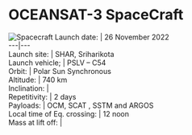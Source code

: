 # OCEANSAT-3 SpaceCraft
![Spacecraft](https://mosdac.gov.in/images/os3_spacecraft.jpg)
Launch date: |  26 November 2022  
---|---  
Launch site: |  SHAR, Sriharikota  
Launch vehicle; |  PSLV – C54  
Orbit: |  Polar Sun Synchronous  
Altitude: |  740 km  
Inclination: |   
Repetitivity: |  2 days  
Payloads: |  OCM, SCAT , SSTM and ARGOS  
Local time of Eq. crossing: |  12 noon  
Mass at lift off: |
